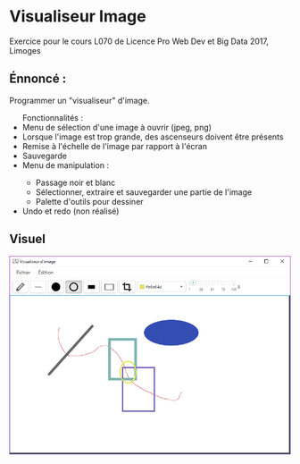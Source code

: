# Visualiseur Image

<p>Exercice pour le cours L070 de Licence Pro Web Dev et Big Data 2017, Limoges</p>

<h2>Énnoncé :</h2>
  <p>Programmer un "visualiseur" d'image.</p>
  
  <ul>
    Fonctionnalités :
    <li>Menu de sélection d'une image à ouvrir (jpeg, png)</li>
    <li>Lorsque l'image est trop grande, des ascenseurs doivent être présents</li>
    <li>Remise à l'échelle de l'image par rapport à l'écran</li>
    <li>Sauvegarde</li>
    <li>Menu de manipulation :</li>
      <ul>
        <li>Passage noir et blanc</li>
        <li>Sélectionner, extraire et sauvegarder une partie de l'image</li>
        <li>Palette d'outils pour dessiner</li>
      </ul>
    <li>Undo et redo (non réalisé)</li>
  </ul>

<h2>Visuel</h2>
  <img alt="capture d'écran du logiciel" src="./screenshot.PNG">
